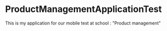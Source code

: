 # ProductManagementApplicationTest
This is my application for our mobile test at school : "Product management"
